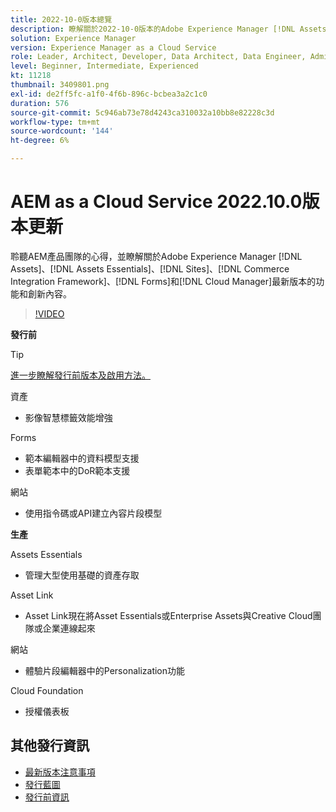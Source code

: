 ```yaml
---
title: 2022-10-0版本總覽
description: 瞭解關於2022-10-0版本的Adobe Experience Manager [!DNL Assets Essentials], [!DNL Sites], [!DNL Screens], [!DNL Forms] 和 [!DNL Cloud Foundation]的最新功能和創新內容。
solution: Experience Manager
version: Experience Manager as a Cloud Service
role: Leader, Architect, Developer, Data Architect, Data Engineer, Admin, User
level: Beginner, Intermediate, Experienced
kt: 11218
thumbnail: 3409801.png
exl-id: de2ff5fc-a1f0-4f6b-896c-bcbea3a2c1c0
duration: 576
source-git-commit: 5c946ab73e78d4243ca310032a10bb8e82228c3d
workflow-type: tm+mt
source-wordcount: '144'
ht-degree: 6%

---
```


# AEM as a Cloud Service 2022.10.0版本更新

聆聽AEM產品團隊的心得，並瞭解關於Adobe Experience Manager [!DNL Assets]、[!DNL Assets Essentials]、[!DNL Sites]、[!DNL Commerce Integration Framework]、[!DNL Forms]和[!DNL Cloud Manager]最新版本的功能和創新內容。

>[!VIDEO](https://video.tv.adobe.com/v/3409801/?quality=12&learn=on)

**發行前**

>[!TIP]
>
>[進一步瞭解發行前版本及啟用方法。](https://experienceleague.adobe.com/docs/experience-manager-cloud-service/content/release-notes/prerelease.html)

資產

* 影像智慧標籤效能增強

Forms

* 範本編輯器中的資料模型支援
* 表單範本中的DoR範本支援

網站

* 使用指令碼或API建立內容片段模型

**生產**

Assets Essentials

* 管理大型使用基礎的資產存取

Asset Link

* Asset Link現在將Asset Essentials或Enterprise Assets與Creative Cloud團隊或企業連線起來

網站

* 體驗片段編輯器中的Personalization功能

Cloud Foundation

* 授權儀表板

<!-- Have questions about the release?  Discuss the release in [Experience League Communities](https://adobe.ly/3paYDAo) -->

## 其他發行資訊

* [最新版本注意事項](https://experienceleague.adobe.com/docs/experience-manager-cloud-service/content/release-notes/home.html?lang=zh-Hant)
* [發行藍圖](https://experienceleague.adobe.com/docs/experience-manager-release-information/aem-release-updates/update-releases-roadmap.html?lang=zh-Hant)
* [發行前資訊](https://experienceleague.adobe.com/docs/experience-manager-cloud-service/content/release-notes/prerelease.html)
